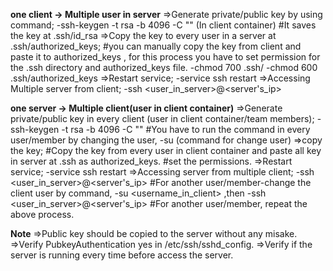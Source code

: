 **one client -> Multiple user in server**
    =>Generate private/public key by using command;
        -ssh-keygen -t rsa -b 4096 -C "" (In client container)
        #It saves the key at .ssh/id_rsa
    =>Copy the key to every user in a server at .ssh/authorized_keys;
        #you can manually copy the key from client and paste it to authorized_keys , for this process you have to set permission for the .ssh directory and authorized_keys file.
        -chmod 700 .ssh/
        -chmod 600 .ssh/authorized_keys 
    =>Restart service;
        -service ssh restart
    =>Accessing Multiple server from client;
        -ssh <user_in_server>@<server's_ip>

**one server -> Multiple client(user in client container)**
    =>Generate private/public key in every client (user in client container/team members);
        -ssh-keygen -t rsa -b 4096 -C ""
        #You have to run the command in every user/member by changing the user,
            -su <username> (command for change user)
    =>copy the key;
        #Copy the key from every user in client container and paste all key in server at .ssh as authorized_keys.
        #set the permissions.
    =>Restart service;
        -service ssh restart
    =>Accessing server from multiple client;
        -ssh <user_in_server>@<server's_ip>
        #For another user/member-change the client user by command,
            -su <username_in_client> ,then
            -ssh <user_in_server>@<server's_ip>
        #For another user/member, repeat the above process.

**Note**
    =>Public key should be copied to the server without any misake.
    =>Verify PubkeyAuthentication yes in /etc/ssh/sshd_config.
    =>Verify if the server is running every time before access the server.